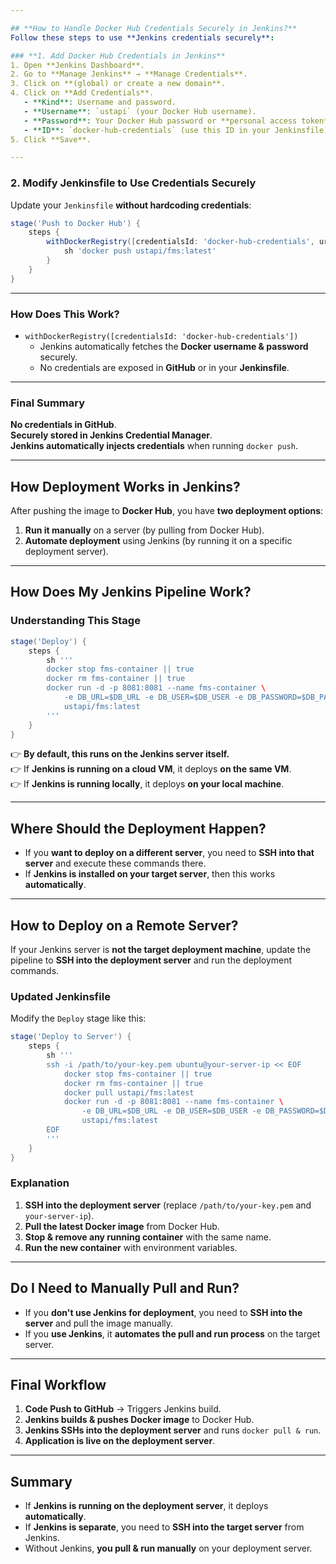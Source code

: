 ```yaml
---

## **How to Handle Docker Hub Credentials Securely in Jenkins?**
Follow these steps to use **Jenkins credentials securely**:

### **1. Add Docker Hub Credentials in Jenkins**
1. Open **Jenkins Dashboard**.
2. Go to **Manage Jenkins** → **Manage Credentials**.
3. Click on **(global) or create a new domain**.
4. Click on **Add Credentials**.
   - **Kind**: Username and password.
   - **Username**: `ustapi` (your Docker Hub username).
   - **Password**: Your Docker Hub password or **personal access token**.
   - **ID**: `docker-hub-credentials` (use this ID in your Jenkinsfile).
5. Click **Save**.

---
```


### **2. Modify Jenkinsfile to Use Credentials Securely**
Update your `Jenkinsfile` **without hardcoding credentials**:

```groovy
stage('Push to Docker Hub') {
    steps {
        withDockerRegistry([credentialsId: 'docker-hub-credentials', url: 'https://index.docker.io/v1/']) {
            sh 'docker push ustapi/fms:latest'
        }
    }
}
```

---

### **How Does This Work?**
- `withDockerRegistry([credentialsId: 'docker-hub-credentials'])`
  - Jenkins automatically fetches the **Docker username & password** securely.
  - No credentials are exposed in **GitHub** or in your **Jenkinsfile**.

---

### **Final Summary**
**No credentials in GitHub**.  
**Securely stored in Jenkins Credential Manager**.  
**Jenkins automatically injects credentials** when running `docker push`.  


---
## **How Deployment Works in Jenkins?**
After pushing the image to **Docker Hub**, you have **two deployment options**:
1. **Run it manually** on a server (by pulling from Docker Hub).  
2. **Automate deployment** using Jenkins (by running it on a specific deployment server).  

---

## **How Does My Jenkins Pipeline Work?**
### **Understanding This Stage**
```groovy
stage('Deploy') {
    steps {
        sh '''
        docker stop fms-container || true
        docker rm fms-container || true
        docker run -d -p 8081:8081 --name fms-container \
            -e DB_URL=$DB_URL -e DB_USER=$DB_USER -e DB_PASSWORD=$DB_PASSWORD \
            ustapi/fms:latest
        '''
    }
}
```
👉 **By default, this runs on the Jenkins server itself.**  
👉 If **Jenkins is running on a cloud VM**, it deploys **on the same VM**.  
👉 If **Jenkins is running locally**, it deploys **on your local machine**.  

---

## **Where Should the Deployment Happen?**
- If you **want to deploy on a different server**, you need to **SSH into that server** and execute these commands there.
- If **Jenkins is installed on your target server**, then this works **automatically**.

---

## **How to Deploy on a Remote Server?**
If your Jenkins server is **not the target deployment machine**, update the pipeline to **SSH into the deployment server** and run the deployment commands.

### **Updated Jenkinsfile**
Modify the `Deploy` stage like this:
```groovy
stage('Deploy to Server') {
    steps {
        sh '''
        ssh -i /path/to/your-key.pem ubuntu@your-server-ip << EOF
            docker stop fms-container || true
            docker rm fms-container || true
            docker pull ustapi/fms:latest
            docker run -d -p 8081:8081 --name fms-container \
                -e DB_URL=$DB_URL -e DB_USER=$DB_USER -e DB_PASSWORD=$DB_PASSWORD \
                ustapi/fms:latest
        EOF
        '''
    }
}
```

### **Explanation**
1. **SSH into the deployment server** (replace `/path/to/your-key.pem` and `your-server-ip`).
2. **Pull the latest Docker image** from Docker Hub.
3. **Stop & remove any running container** with the same name.
4. **Run the new container** with environment variables.

---

## **Do I Need to Manually Pull and Run?**
- If you **don't use Jenkins for deployment**, you need to **SSH into the server** and pull the image manually.
- If you **use Jenkins**, it **automates the pull and run process** on the target server.

---

## **Final Workflow**
1. **Code Push to GitHub** → Triggers Jenkins build.  
2. **Jenkins builds & pushes Docker image** to Docker Hub.  
3. **Jenkins SSHs into the deployment server** and runs `docker pull & run`.  
4. **Application is live on the deployment server**.  

---

## **Summary**
- If **Jenkins is running on the deployment server**, it deploys **automatically**.  
- If **Jenkins is separate**, you need to **SSH into the target server** from Jenkins.  
- Without Jenkins, **you pull & run manually** on your deployment server.  


